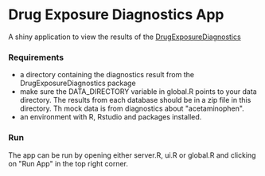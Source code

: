 # Drug Exposure Diagnostics App

A shiny application to view the results of the [DrugExposureDiagnostics](https://github.com/darwin-eu/DrugExposureDiagnostics)

### Requirements

* a directory containing the diagnostics result from the DrugExposureDiagnostics package
* make sure the DATA_DIRECTORY variable in global.R points to your data directory.
The results from each database should be in a zip file in this directory.
Th mock data is from diagnostics about "acetaminophen".
* an environment with R, Rstudio and packages installed.

### Run

The app can be run by opening either server.R, ui.R or global.R and clicking on "Run App" in the top right corner.
